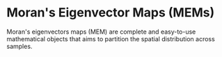 # Moran's Eigenvector Maps (MEMs)

Moran's eigenvectors maps (MEM) are complete and easy-to-use mathematical objects that aims to partition the spatial distribution across samples.

